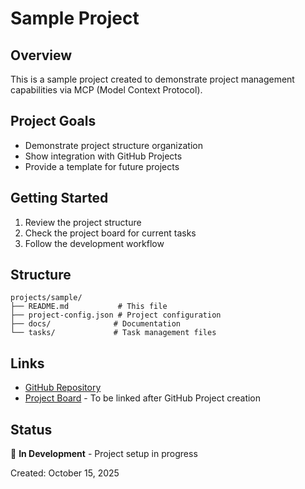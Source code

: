 # Sample Project

## Overview
This is a sample project created to demonstrate project management capabilities via MCP (Model Context Protocol).

## Project Goals
- Demonstrate project structure organization
- Show integration with GitHub Projects
- Provide a template for future projects

## Getting Started
1. Review the project structure
2. Check the project board for current tasks
3. Follow the development workflow

## Structure
```
projects/sample/
├── README.md           # This file
├── project-config.json # Project configuration
├── docs/              # Documentation
└── tasks/             # Task management files
```

## Links
- [GitHub Repository](https://github.com/namnh240795/project-management-via-mcp)
- [Project Board](#) - To be linked after GitHub Project creation

## Status
🚧 **In Development** - Project setup in progress

Created: October 15, 2025